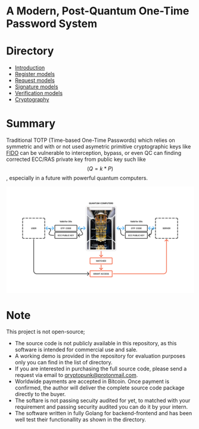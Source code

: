 # A Modern, Post-Quantum One-Time Password System

# Directory
* [Introduction](https://github.com/ChyKusuma/Lamport_W-OTS_S-OTP/wiki/What-is-S%E2%80%90OTP%3F)
* [Register models](https://github.com/ChyKusuma/Lamport_W-OTS_S-OTP/wiki/Register-Handler)
* [Request models](https://github.com/ChyKusuma/Lamport_W-OTS_S-OTP/wiki/Request-Handler)
* [Signature models](https://github.com/ChyKusuma/Lamport_W-OTS_S-OTP/wiki/Winternitz-One%E2%80%90Time-Signature)
* [Verification  models](https://github.com/ChyKusuma/Lamport_W-OTS_S-OTP/wiki/Verify-Handler)
* [Cryptography](https://github.com/ChyKusuma/Lamport_W-OTS_S-OTP/wiki/One%E2%80%90time-key-pair-generation)

# Summary
Traditional TOTP (Time-based One-Time Passwords) which relies on symmetric and with or not used asymetric primitive cryptographic keys like [FIDO](https://fidoalliance.org/fido2/) can be vulnerable to interception, bypass, or even QC can finding corrected ECC/RAS private key from public key such like $$(Q=k*P)$$, especially in a future with powerful quantum computers.

![registration process](https://github.com/ChyKusuma/Lamport_W-OTS_S-OTP/blob/main/.github/workflows/classical%20otp/CLASSIC%20OTP.png)

# Note
This project is not open-source;
* The source code is not publicly available in this repository, as this software is intended for commercial use and sale.
* A working demo is provided in the repository for evaluation purposes only you can find in the list of directory.
* If you are interested in purchasing the full source code, please send a request via email to qryptopunk@protonmail.com.
* Worldwide payments are accepted in Bitcoin. Once payment is confirmed, the author will deliver the complete source code package directly to the buyer.
* The softare is not passing secuity audited for yet, to matched with your requirement and passing security audited you can do it by your intern.
* The software written in fully Golang for backend-frontend and has been well test their functionallity as shown in the directory.
